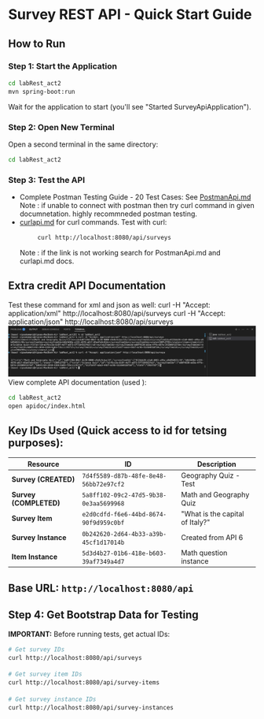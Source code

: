 # Survey REST API - Quick Start Guide

## How to Run

### Step 1: Start the Application

```bash
cd labRest_act2
mvn spring-boot:run
```

Wait for the application to start (you'll see "Started SurveyApiApplication").

### Step 2: Open New Terminal

Open a second terminal in the same directory:

```bash
cd labRest_act2
```

### Step 3: Test the API

- Complete Postman Testing Guide - 20 Test Cases: See [PostmanApi.md](./PostmanApi.md)
  Note : if unable to connect with postman then try curl command in given documnetation. highly recommneded postman testing.
- [curlapi.md](./curlapi.md) for curl commands.
  Test with curl:
  ```bash
       curl http://localhost:8080/api/surveys
  ```
  Note : if the link is not working search for PostmanApi.md and curlapi.md docs.

## Extra credit API Documentation

Test these command for xml and json as well:
curl -H "Accept: application/xml" http://localhost:8080/api/surveys
curl -H "Accept: application/json" http://localhost:8080/api/surveys
![alt text](image-12.png)
View complete API documentation (used ):

```bash
cd labRest_act2
open apidoc/index.html
```

## Key IDs Used (Quick access to id for tetsing purposes):

| Resource               | ID                                     | Description                     |
| ---------------------- | -------------------------------------- | ------------------------------- |
| **Survey (CREATED)**   | `7d4f5589-d87b-48fe-8e48-56bb72e97cf2` | Geography Quiz - Test           |
| **Survey (COMPLETED)** | `5a8ff102-09c2-47d5-9b38-0e3aa5699968` | Math and Geography Quiz         |
| **Survey Item**        | `e2d0cdfd-f6e6-44bd-8674-90f9d959c0bf` | "What is the capital of Italy?" |
| **Survey Instance**    | `0b242620-2d64-4b33-a39b-45cf1d17014b` | Created from API 6              |
| **Item Instance**      | `5d3d4b27-01b6-418e-b603-39af7349a4d7` | Math question instance          |

## Base URL: `http://localhost:8080/api`

## Step 4: Get Bootstrap Data for Testing

**IMPORTANT:** Before running tests, get actual IDs:

```bash
# Get survey IDs
curl http://localhost:8080/api/surveys

# Get survey item IDs
curl http://localhost:8080/api/survey-items

# Get survey instance IDs
curl http://localhost:8080/api/survey-instances
```
